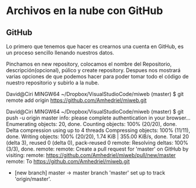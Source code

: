 # Archivos en la nube con GitHub

## GitHub
Lo primero que tenemos que hacer es crearnos una cuenta en GitHub, es un proceso sencillo llenando nuestros datos.

Pinchamos en new repository, colocamos el nombre del Repositorio, descripción(opcional), púlico y create repository.
Despues nos mostrará varias opciones de que podemos hacer para poder tomar todo el código de nuestro repositorio y subirlo a la nube.

David@Ciri MINGW64 ~/Dropbox/VisualStudioCode/miweb (master)
$ git remote add origin https://github.com/Amhedriel/miweb.git

David@Ciri MINGW64 ~/Dropbox/VisualStudioCode/miweb (master)
$ git push -u origin master
info: please complete authentication in your browser...
Enumerating objects: 20, done.
Counting objects: 100% (20/20), done.
Delta compression using up to 4 threads
Compressing objects: 100% (11/11), done.
Writing objects: 100% (20/20), 1.74 KiB | 355.00 KiB/s, done.
Total 20 (delta 3), reused 0 (delta 0), pack-reused 0
remote: Resolving deltas: 100% (3/3), done.
remote:
remote: Create a pull request for 'master' on GitHub by visiting:
remote:      https://github.com/Amhedriel/miweb/pull/new/master
remote:
To https://github.com/Amhedriel/miweb.git
 * [new branch]      master -> master
branch 'master' set up to track 'origin/master'.